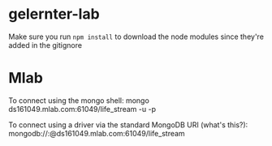 # gelernter-lab
Make sure you run `npm install` to download the node modules since they're added in the gitignore

# Mlab
To connect using the mongo shell:
mongo ds161049.mlab.com:61049/life_stream -u <dbuser> -p <dbpassword>

To connect using a driver via the standard MongoDB URI (what's this?):
mongodb://<dbuser>:<dbpassword>@ds161049.mlab.com:61049/life_stream
